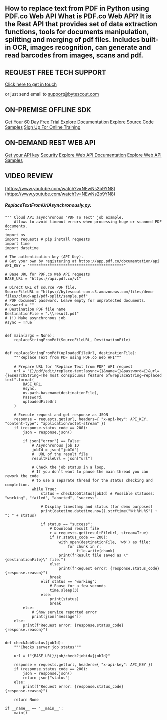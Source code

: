 ## How to replace text from PDF in Python using PDF.co Web API What is PDF.co Web API? It is the Rest API that provides set of data extraction functions, tools for documents manipulation, splitting and merging of pdf files. Includes built-in OCR, images recognition, can generate and read barcodes from images, scans and pdf.

## REQUEST FREE TECH SUPPORT

[Click here to get in touch](https://bytescout.zendesk.com/hc/en-us/requests/new?subject=PDF.co%20Web%20API%20Question)

or just send email to [support@bytescout.com](mailto:support@bytescout.com?subject=PDF.co%20Web%20API%20Question) 

## ON-PREMISE OFFLINE SDK 

[Get Your 60 Day Free Trial](https://bytescout.com/download/web-installer?utm_source=github-readme)
[Explore Documentation](https://bytescout.com/documentation/index.html?utm_source=github-readme)
[Explore Source Code Samples](https://github.com/bytescout/ByteScout-SDK-SourceCode/)
[Sign Up For Online Training](https://academy.bytescout.com/)


## ON-DEMAND REST WEB API

[Get your API key](https://app.pdf.co/signup?utm_source=github-readme)
[Security](https://pdf.co/security)
[Explore Web API Documentation](https://apidocs.pdf.co?utm_source=github-readme)
[Explore Web API Samples](https://github.com/bytescout/ByteScout-SDK-SourceCode/tree/master/PDF.co%20Web%20API)

## VIDEO REVIEW

[https://www.youtube.com/watch?v=NEwNs2b9YN8](https://www.youtube.com/watch?v=NEwNs2b9YN8)




<!-- code block begin -->

##### **ReplaceTextFromUrlAsynchronously.py:**
    
```
""" Cloud API asynchronous "PDF To Text" job example.
    Allows to avoid timeout errors when processing huge or scanned PDF documents.
"""
import os
import requests # pip install requests
import time
import datetime

# The authentication key (API Key).
# Get your own by registering at https://app.pdf.co/documentation/api
API_KEY = "******************************************"

# Base URL for PDF.co Web API requests
BASE_URL = "https://api.pdf.co/v1"

# Direct URL of source PDF file.
SourceFileURL = "https://bytescout-com.s3.amazonaws.com/files/demo-files/cloud-api/pdf-split/sample.pdf"
# PDF document password. Leave empty for unprotected documents.
Password = ""
# Destination PDF file name
DestinationFile = ".\\result.pdf"
# (!) Make asynchronous job
Async = True


def main(args = None):
    replaceStringFromPdf(SourceFileURL, DestinationFile)


def replaceStringFromPdf(uploadedFileUrl, destinationFile):
    """Replace Text from PDF using PDF.co Web API"""

    # Prepare URL for 'Replace Text from PDF' API request
    url = "{}/pdf/edit/replace-text?async={}&name={}&password={}&url={}&searchString=The most conspicuous feature of&replaceString=replaced text".format(
        BASE_URL,
        Async,
        os.path.basename(destinationFile),
        Password,
        uploadedFileUrl
    )

    # Execute request and get response as JSON
    response = requests.get(url, headers={ "x-api-key": API_KEY, "content-type": "application/octet-stream" })
    if (response.status_code == 200):
        json = response.json()

        if json["error"] == False:
            # Asynchronous job ID
            jobId = json["jobId"]
            #  URL of the result file
            resultFileUrl = json["url"]
            
            # Check the job status in a loop. 
            # If you don't want to pause the main thread you can rework the code 
            # to use a separate thread for the status checking and completion.
            while True:
                status = checkJobStatus(jobId) # Possible statuses: "working", "failed", "aborted", "success".
                
                # Display timestamp and status (for demo purposes)
                print(datetime.datetime.now().strftime("%H:%M.%S") + ": " + status)
                
                if status == "success":
                    # Download result file
                    r = requests.get(resultFileUrl, stream=True)
                    if (r.status_code == 200):
                        with open(destinationFile, 'wb') as file:
                            for chunk in r:
                                file.write(chunk)
                        print(f"Result file saved as \"{destinationFile}\" file.")
                    else:
                        print(f"Request error: {response.status_code} {response.reason}")
                    break
                elif status == "working":
                    # Pause for a few seconds
                    time.sleep(3)
                else:
                    print(status)
                    break
        else:
            # Show service reported error
            print(json["message"])
    else:
        print(f"Request error: {response.status_code} {response.reason}")


def checkJobStatus(jobId):
    """Checks server job status"""

    url = f"{BASE_URL}/job/check?jobid={jobId}"
    
    response = requests.get(url, headers={ "x-api-key": API_KEY })
    if (response.status_code == 200):
        json = response.json()
        return json["status"]
    else:
        print(f"Request error: {response.status_code} {response.reason}")

    return None

if __name__ == '__main__':
    main()
```

<!-- code block end -->